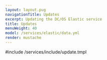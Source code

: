 ```yaml
---
layout: layout.pug
navigationTitle: Updates
excerpt: Updating the DC/OS Elastic service
title: Updates
menuWeight: 40
model: /services/elastic/data.yml
render: mustache
---
```


#include /services/include/update.tmpl
